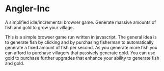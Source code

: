 # Angler-Inc

A simplified idle/incremental browser game. Generate massive amounts of fish and gold to grow your village.

This is a simple browser game run written in javascript. The general idea is to generate fish by clicking and by purchasing
fisherman to automatically generate a fixed amount of fish per second. As you generate more fish you can afford to purchase
villagers that passively generate gold. You can use gold to purchase further upgrades that enhance your ability to 
generate fish and gold. 
